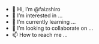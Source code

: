 - 👋 Hi, I’m @faizshiro
- 👀 I’m interested in ...
- 🌱 I’m currently learning ...
- 💞️ I’m looking to collaborate on ...
- 📫 How to reach me ...

<!---
faizshiro/faizshiro is a ✨ special ✨ repository because its `README.md` (this file) appears on your GitHub profile.
You can click the Preview link to take a look at your changes.
--->
